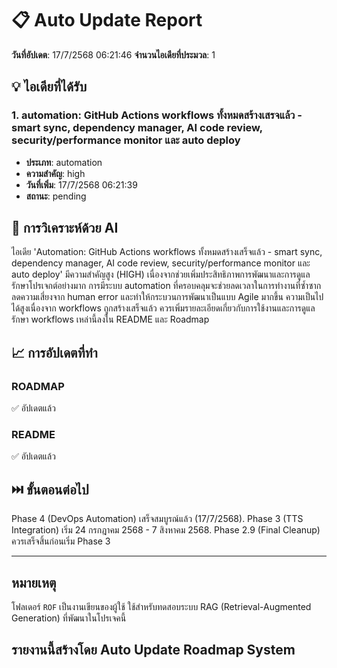 # 📋 Auto Update Report

**วันที่อัปเดต**: 17/7/2568 06:21:46
**จำนวนไอเดียที่ประมวล**: 1

## 💡 ไอเดียที่ได้รับ

### 1. automation: GitHub Actions workflows ทั้งหมดสร้างเสรจแล้ว - smart sync, dependency manager, AI code review, security/performance monitor และ auto deploy

- **ประเภท**: automation
- **ความสำคัญ**: high
- **วันที่เพิ่ม**: 17/7/2568 06:21:39
- **สถานะ**: pending


## 🤖 การวิเคราะห์ด้วย AI

ไอเดีย 'Automation: GitHub Actions workflows ทั้งหมดสร้างเสร็จแล้ว - smart sync, dependency manager, AI code review, security/performance monitor และ auto deploy' มีความสำคัญสูง (HIGH) เนื่องจากช่วยเพิ่มประสิทธิภาพการพัฒนาและการดูแลรักษาโปรเจกต์อย่างมาก  การมีระบบ automation ที่ครอบคลุมจะช่วยลดเวลาในการทำงานที่ซ้ำซาก ลดความเสี่ยงจาก human error และทำให้กระบวนการพัฒนาเป็นแบบ Agile มากขึ้น  ความเป็นไปได้สูงเนื่องจาก workflows ถูกสร้างเสร็จแล้ว  ควรเพิ่มรายละเอียดเกี่ยวกับการใช้งานและการดูแลรักษา workflows เหล่านี้ลงใน README และ Roadmap

## 📈 การอัปเดตที่ทำ

### ROADMAP
✅ อัปเดตแล้ว

### README
✅ อัปเดตแล้ว

## ⏭️ ขั้นตอนต่อไป

Phase 4 (DevOps Automation) เสร็จสมบูรณ์แล้ว (17/7/2568).  Phase 3 (TTS Integration) เริ่ม 24 กรกฎาคม 2568 - 7 สิงหาคม 2568.  Phase 2.9 (Final Cleanup) ควรเสร็จสิ้นก่อนเริ่ม Phase 3

---

## หมายเหตุ
โฟลเดอร์ `ROF` เป็นงานเขียนของผู้ใช้ ใช้สำหรับทดสอบระบบ RAG (Retrieval-Augmented Generation) ที่พัฒนาในโปรเจคนี้

## รายงานนี้สร้างโดย Auto Update Roadmap System